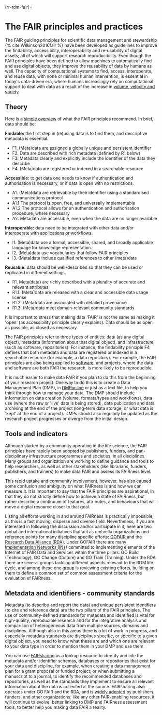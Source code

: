 (rr-rdm-fair)=
# The FAIR principles and practices

The FAIR guiding principles for scientific data management and stewardship {% cite Wilkinson2016fair %} have been
developed as guidelines to improve the findability, accessibility, interoperability and re-usability of digital assets;
all of which will support research reproducibility. 
Even though the FAIR principles have been defined to allow machines to automatically find and use digital objects, they improve the reusability of data by humans as well.
The capacity of computational systems to find, access, interoperate, and reuse data, with none or minimal human intervention, is essential in today's data-driven era, where humans increasingly rely on computational support to deal with data as a result of the increase in [volume, velocity and
variety](https://www.zdnet.com/article/volume-velocity-and-variety-understanding-the-three-vs-of-big-data/).

## Theory

Here is a [simple overview](https://www.go-fair.org/fair-principles) of what the FAIR principles recommend. In brief,
data should be:

**Findable:** the first step in (re)using data is to find them, and descriptive metadata is essential.

- F1. (Meta)data are assigned a globally unique and persistent identifier
- F2. Data are described with rich metadata (defined by R1 below)
- F3. Metadata clearly and explicitly include the identifier of the data they describe
- F4. (Meta)data are registered or indexed in a searchable resource

**Accessible:** to get data one needs to know if authentication and authorisation is necessary, or if data is open with
no restrictions.

- A1. (Meta)data are retrievable by their identifier using a standardised communications protocol
- A1.1 The protocol is open, free, and universally implementable
- A1.2 The protocol allows for an authentication and authorisation procedure, where necessary
- A2. Metadata are accessible, even when the data are no longer available

**Interoperable:** data need to be integrated with other data and/or interoperate with applications or workflows.

- I1. (Meta)data use a formal, accessible, shared, and broadly applicable language for knowledge representation.
- I2. (Meta)data use vocabularies that follow FAIR principles
- I3. (Meta)data include qualified references to other (meta)data

**Reusable:** data should be well-described so that they can be used or replicated in different settings.

- R1. Meta(data) are richly described with a plurality of accurate and relevant attributes
- R1.1. (Meta)data are released with a clear and accessible data usage license
- R1.2. (Meta)data are associated with detailed provenance
- R1.3. (Meta)data meet domain-relevant community standards

It is important to stress that making data 'FAIR' is not the same as making it 'open' (as accessibility principle
clearly explains). Data should be as open as possible, as closed as necessary.

The FAIR principles refer to three types of entities: data (as any digital object), metadata (information about that
digital object), and infrastructure (such as software, repositories). For instance, the findability principle F4 defines
that both metadata and data are registered or indexed in a searchable resource (for example, a data repository).
For example, the FAIR principles are also being applied to [software](https://dx.doi.org/10.3233/DS-190026), and projects, where the data and software are both FAIR the research, is more likely to be reproducible.

It is much easier to make data FAIR if you plan to do this from the beginning of your research project.
One way to do
this is to create a Data Management Plan (DMP), in [DMPonline](https://dmponline.dcc.ac.uk/) or just as a text file, to help you think through how to manage your data.
The DMP should include information on data creation (volume, formats/types and workflows), data use (where the raw or 'live' data is being stored), data publication and data archiving at the end of the project
(long-term data storage, or what data is 'kept' at the end of a project).
DMPs should also regularly be updated as the research project progresses or diverge from the initial design.

## Tools and indicators

Although started by a community operating in the life science, the FAIR principles have rapidly been adopted by
publishers, funders, and pan-disciplinary infrastructure programmes and societies, in all disciplines.
Many groups and
organization are working to define guidance and tools to help researchers, as well as other stakeholders (like librarians, funders, publishers, and trainers) to make data FAIR and assess its FAIRness level.

This rapid uptake and community involvement, however, has also caused some confusion and ambiguity on what FAIRness is
and how we can measure it.
It is important to say that the FAIR principles are aspirational, in that they do not
strictly define how to achieve a state of FAIRness, but rather describe a continuum of features, attributes, and
behaviours that will move a digital resource closer to that goal.

Listing all efforts working in and around FAIRness is practically impossible, as this is a fast moving, disperse and
diverse field.
Nevertheless, if you are interested in following the discussion and/or participate in it, here are two
global and international initiatives that act as umbrella organizations and reference points for many discipline
specific efforts: [GOFAIR](https://www.go-fair.org) and the [Research Data Alliance (RDA)](https://www.rd-alliance.org).
Under GOFAIR there are many [Implementation Networks (INs)](https://www.go-fair.org/implementation-networks) committed to implementing elements of the Internet of FAIR Data and Services within the three pillars: GO Build (Technology), GO Change (Culture) and GO Train (Training).
Under the RDA there are several groups tackling different aspects relevant to the RDM life cycle, and among these one [group](https://www.rd-alliance.org/groups/fair-data-maturity-model-wg) is reviewing existing efforts,
building on them to define a common set of common assessment criteria for the evaluation of FAIRness.

## Metadata and identifiers - community standards

Metadata (to describe and report the data) and unique persistent identifiers (to cite and reference data) are the two
pillars of the FAIR principles.
The use of community-defined standards for metadata and identified is vital for high-quality, reproducible research and for the integrative analysis and comparison of heterogeneous data from multiple sources, domains and disciplines.
Although also in this areas there is a lot of work in progress, and especially metadata standards are disciplines specific, or specific to a given digital object, you need to know what these are and which one are relevant to your data type in order to mention them in your DMP and use them.

You can use [FAIRsharing](https://fairsharing.org) as a lookup resource to identify and cite the metadata and/or
identifier schemas, databases or repositories that exist for your data and discipline,
for example, when creating a data management plan for a grant proposal or funded project;
or when submitting a manuscript to a journal, to identify the recommended databases and repositories, as well as the standards they implement to ensure all relevant information about the data is collected at the source. FAIRsharing also operates under GO FAIR and the RDA,
and is [widely adopted](https://fairsharing.org/communities) by publishers, funders, and other organizations; like any other FAIR-enabling resources, it will continue to evolve, better linking to DMP and FAIRness assessment tools, to better help you making data FAIR a reality.
